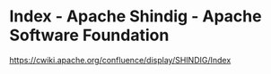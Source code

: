 <!--
id: 901346725
link: http://kevinisom.info/post/901346725/index-apache-shindig-apache-software-foundation
slug: index-apache-shindig-apache-software-foundation
date: Wed Aug 04 2010 16:30:43 GMT+1200 (NZST)
raw: {"blog_name":"kevinisom","id":901346725,"post_url":"http://kevinisom.info/post/901346725/index-apache-shindig-apache-software-foundation","slug":"index-apache-shindig-apache-software-foundation","type":"link","date":"2010-08-04 04:30:43 GMT","timestamp":1280896243,"state":"published","format":"html","reblog_key":"g69GUSNi","tags":[],"short_url":"http://tmblr.co/Zw68YyrkNMb","highlighted":[],"feed_item":"https://cwiki.apache.org/confluence/display/SHINDIG/Index","from_feed_id":"650234","note_count":0,"title":"Index - Apache Shindig - Apache Software Foundation","url":"https://cwiki.apache.org/confluence/display/SHINDIG/Index","description":""}
publish: 2010-08-04
tags: 
title: Index - Apache Shindig - Apache Software Foundation
-->


Index - Apache Shindig - Apache Software Foundation
===================================================

<https://cwiki.apache.org/confluence/display/SHINDIG/Index>

